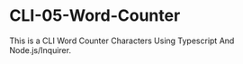 # CLI-05-Word-Counter
This is a CLI Word Counter Characters Using Typescript And Node.js/Inquirer. 
